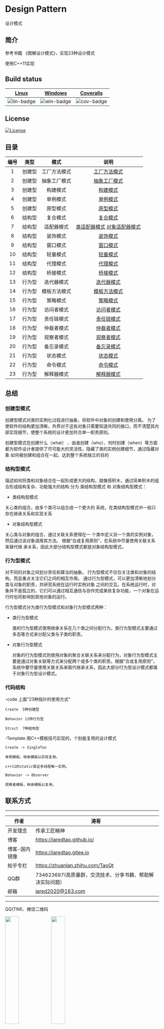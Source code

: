﻿# Design Pattern
设计模式

## 简介

参考书籍 《图解设计模式》，实现23种设计模式

使用C++11实现

## Build status

| [Linux][lin-link] | [Windows][win-link] | [Coveralls][cov-link] |
| :---------------: | :-----------------: | :-------------------: |
| ![lin-badge]      | ![win-badge]        | ![cov-badge]          |

[lin-badge]: https://travis-ci.org/jaredtao/DesignPattern.svg?branch=master "Travis build status"
[lin-link]: https://travis-ci.org/jaredtao/DesignPattern "Travis build status"
[win-badge]: https://ci.appveyor.com/api/projects/status/cckdwxaagrh2ncvo?svg=true "AppVeyor build status"
[win-link]: https://ci.appveyor.com/project/jiawentao/designpattern "AppVeyor build status"
[cov-badge]: https://coveralls.io/repos/github/wentaojia2014/DesignPattern/badge.svg?branch=master "Coveralls coverage"
[cov-link]: https://coveralls.io/github/wentaojia2014/DesignPattern?branch=master "Coveralls coverage"

## License
[![License](https://img.shields.io/badge/license-MIT-blue.svg)](https://github.com/jaredtao/TaoJson/blob/master/LICENSE)

## 目录

|编号| 类型   | 模式         | 说明                                                                                                |
|:----:| :----: | :----------: | :-------------------------------------------------------------------------------------------------: |
| 1 | 创建型 | 工厂方法模式 | [工厂方法模式](code/Create/FactoryMethod/README.md)                                                 |
| 2 | 创建型 | 抽象工厂模式 | [抽象工厂模式](code/Create/AbstractFactory/README.md)                                               |
| 3 | 创建型 | 构建模式     | [构建模式](code/Create/Builder/README.md)                                                           |
| 4 | 创建型 | 单例模式     | [单例模式](code/Create/Singleton/README.md)                                                         |
| 5 | 创建型 | 原型模式     | [原型模式](code/Create/Prototype/README.md)                                                         |
| 6 | 结构型 | 复合模式     | [复合模式](code/Struct/Composite/README.md)                                                         |
| 7 | 结构型 | 适配器模式   | [类适配器模式](code/Struct/Adapter_01/README.md) [对象适配器模式](code/Struct/Adapter_02/README.md) |
| 8 | 结构型 | 装饰模式     | [装饰模式](code/Struct/Decorator/README.md)                                                         |
| 9 | 结构型 | 窗口模式     | [窗口模式](code/Struct/Facade/README.md)                                                            |
| 10 | 结构型 | 轻量模式     | [轻量模式](code/Struct/FlyWeight/README.md)                                                         |
| 11 | 结构型 | 代理模式     | [代理模式](code/Struct/Proxy/README.md)                                                             |
| 12 | 结构型 | 桥接模式     | [桥接模式](code/Struct/Bridge/README.md)                                                            |
| 13 | 行为型 | 迭代器模式   | [迭代器模式](code/Behavior/Iterator/README.md)                                                      |
| 14 | 行为型 | 模板方法模式 | [模板方法模式](code/Behavior/TemplateMethod/README.md)                                              |
| 15 | 行为型 | 策略模式     | [策略模式](code/Behavior/Strategy/README.md)                                                        |
| 16 | 行为型 | 访问者模式   | [访问者模式](code/Behavior/Visitor/README.md)                                                       |
| 17 | 行为型 | 责任链模式   | [责任链模式](code/Behavior/ResponsibilityChain/README.md)                                           |
| 18 | 行为型 | 仲裁者模式   | [仲裁者模式](code/Behavior/Mediator/README.md)                                                      |
| 19 | 行为型 | 观察者模式   | [观察者模式](code/Behavior/Observer/README.md)                                                      |
| 20 | 行为型 | 备忘录模式   | [备忘录模式](code/Behavior/Memento/README.md)                                                       |
| 21 | 行为型 | 状态模式     | [状态模式](code/Behavior/State/README.md)                                                           |
| 22 | 行为型 | 命令模式     | [命令模式](code/Behavior/Command/README.md)                                                         |
| 23| 行为型 | 解释器模式   | [解释器模式](code/Behavior/Interpreter/README.md)                                                   |
## 总结

### 创建型模式
创建型模式对类的实例化过程进行抽象，将软件中对象的创建和使用分离。
为了使软件的结构更加清晰，外界对于这些对象只需要知道共同的接口，而不清楚其内部实现细节，使整个系统的设计更加符合单一职责原则。

创建型模式在创建什么（what） 、由谁创建（who）、何时创建（when）等方面都为软件设计者提供了尽可能大的灵活性，隐藏了类的实例创建细节，通过隐藏对象
如何被创建和组合在一起，达到整个系统独立的目的

### 结构型模式

描述如何将类和对象结合在一起形成更大的结构，就像搭积木，通过简单积木的组合形成结构复杂、功能强大的结构
分为 类结构型模式 和 对象结构型模式：
* 类结构型模式 

 关心类的组合，由多个类可以组合成一个更大的
系统，在类结构型模式中一般只存在继承关系和实现关系

* 对象结构型模式

 关心类与对象的组合，通过关联关系使得在一 个类中定义另一个类的实例对象，然后通过该对象调用其方法。 根据“合成复用原则”，在系统中尽量使用关联关系来替代继 承关系，因此大部分结构型模式都是对象结构型模式。
### 行为型模式
对不同的对象之间划分责任和算法的抽象。
行为型模式不仅仅关注类和对象的结构，而且重点关注它们之间的相互作用。
通过行为型模式，可以更加清晰地划分类与对象的职责，并研究系统在运行时实例对象 之间的交互。在系统运行时，对象并不是孤立的，它们可以通过相互通信与协作完成某些复杂功能，一个对象在运行时也将影响到其他对象的运行。

行为型模式分为类行为型模式和对象行为型模式两种：

* 类行为型模式

    类的行为型模式使用继承关系在几个类之间分配行为，类行为型模式主要通过多态等方式来分配父类与子类的职责。
* 对象行为型模式

    对象的行为型模式则使用对象的聚合关联关系来分配行为，对象行为型模式主要是通过对象关联等方式来分配两个或多个类的职责。根据“合成复用原则”，系统中要尽量使用关联关系来取代继承关系，因此大部分行为型设计模式都属于对象行为型设计模式。

### 代码结构

-code  上面"23种指针的使用方式"

    Create  5种创建型

    Behavior 11种行为型

    Struct  7种结构型

-Template 用C++模板技巧实现的，个别能复用的设计模式
    
    Create -> SingleTon  
    
    单例模板，继承模板以实现复用。
    
    c++11的static保证多线程唯一实例。

    Behavior -> Observer

    观察者模板，继承模板以复用。

## 联系方式
***

| 作者 | 涛哥                           |
| ---- | -------------------------------- |
|开发理念 | 传承工匠精神 |
| 博客 | https://jaredtao.github.io/ |
|博客-国内镜像|https://jaredtao.gitee.io|
|知乎专栏| https://zhuanlan.zhihu.com/TaoQt |
|QQ群| 734623697(高质量群，交流技术、分享书籍、帮助解决实际问题）|
| 邮箱 | jared2020@163.com                |
***
QQ(TIM)、微信二维码

<img src="https://gitee.com/jaredtao/jaredtao/raw/master/img/qq_connect.jpg?raw=true" width="30%" height="30%" /><img src="https://gitee.com/jaredtao/jaredtao/raw/master/img/weixin_connect.jpg?raw=true" width="30%" height="30%" />

###### 请放心联系我，乐于提供咨询服务，也可洽谈有偿技术支持相关事宜。  ######


## 赞助

<img src="https://gitee.com/jaredtao/jaredtao/raw/master/img/weixin.jpg?raw=true" width="30%" height="30%" /><img src="https://gitee.com/jaredtao/jaredtao/raw/master/img/zhifubao.jpg?raw=true" width="30%" height="30%" />

###### 觉得分享的内容还不错, 就请作者喝杯奶茶吧~~ ######

